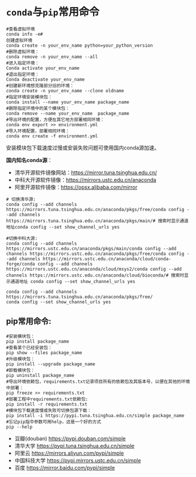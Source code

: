# `conda`与`pip`常用命令

```shell
#查看虚拟环境
conda info -e#
创建虚拟环境
conda create -n your_env_name python=your_python_version
#删除虚拟环境：
conda remove -n your_env_name --all
#进入指定环境：
Conda activate your_env_name
#退出指定环境：
Conda deactivate your_env_name
#创建新环境想克隆部分旧的环境：
conda create -n your_env_name --clone oldname
#指定环境安装模块包：
conda install --name your_env_name package_name
#删除指定环境中的某个模块包：
conda remove --name your_env_name  package_name
#导出环境的配置，方便在其它地方部署相同环境：
conda env export >> environment.yml
#导入环境配置，部署相同环境：
conda env create -f environment.yml
```

安装模块包下载速度过慢或安装失败问题可使用国内conda源加速。

**国内知名conda源**：

- 清华开源软件镜像网站：https://mirror.tuna.tsinghua.edu.cn/
- 中科大开源软件镜像：https://mirrors.ustc.edu.cn/anaconda
- 阿里开源软件镜像：https://opsx.alibaba.com/mirror

```
# 切换清华源:
conda config --add channels https://mirrors.tuna.tsinghua.edu.cn/anaconda/pkgs/free/conda config --add channels https://mirrors.tuna.tsinghua.edu.cn/anaconda/pkgs/main/# 搜索时显示通道地址conda config --set show_channel_urls yes
```


```
#切换中科大源:
conda config --add channels https://mirrors.ustc.edu.cn/anaconda/pkgs/main/conda config --add channels https://mirrors.ustc.edu.cn/anaconda/pkgs/free/conda config --add channels https://mirrors.ustc.edu.cn/anaconda/cloud/conda-forge/conda config --add channels https://mirrors.ustc.edu.cn/anaconda/cloud/msys2/conda config --add channels https://mirrors.ustc.edu.cn/anaconda/cloud/bioconda/# 搜索时显示通道地址 conda config --set show_channel_urls yes
```


```
conda config --add channels https://mirrors.tuna.tsinghua.edu.cn/anaconda/pkgs/free/
conda config --set show_channel_urls yes
```


## pip常用命令:

```shell
#安装模块包：
pip install package_name
#查看某个已经安装包：
pip show --files package_name
#升级模块包：
pip install --upgrade package_name
#卸载模块包：
pip uninstall package_name
#导出环境依赖包，requirements.txt记录项目所有的依赖包及其版本号，以便在其他的环境中部署：
pip freeze >> requirements.txt
#部署工程中requirements.txt依赖包:
pip install -r requirements.txt
#模块包下载速度慢或失败可切换包源下载：
pip install -i https://pypi.tuna.tsinghua.edu.cn/simple package_name
#忘记pip指令参数可用help，这是一个好的方式
pip --help
```

- 豆瓣(douban) https://pypi.douban.com/simple
- 清华大学 https://pypi.tuna.tsinghua.edu.cn/simple
- 阿里云 https://mirrors.aliyun.com/pypi/simple
- 中国科技大学 https://pypi.mirrors.ustc.edu.cn/simple
- 百度 https://mirror.baidu.com/pypi/simple
